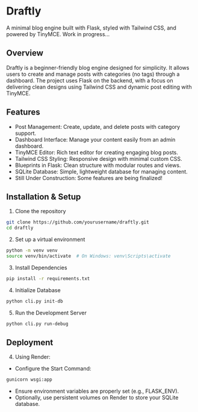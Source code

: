 # Draftly
A minimal blog engine built with Flask, styled with Tailwind CSS, and powered by TinyMCE. Work in progress...

## Overview
Draftly is a beginner-friendly blog engine designed for simplicity. It allows users to create and manage posts with categories (no tags) through a dashboard. The project uses Flask on the backend, with a focus on delivering clean designs using Tailwind CSS and dynamic post editing with TinyMCE.

## Features
- Post Management: Create, update, and delete posts with category support.
- Dashboard Interface: Manage your content easily from an admin dashboard.
- TinyMCE Editor: Rich text editor for creating engaging blog posts.
- Tailwind CSS Styling: Responsive design with minimal custom CSS.
- Blueprints in Flask: Clean structure with modular routes and views.
- SQLite Database: Simple, lightweight database for managing content.
- Still Under Construction: Some features are being finalized!

## Installation & Setup

1. Clone the repository
```bash
git clone https://github.com/yourusername/draftly.git
cd draftly
```

2. Set up a virtual environment
```bash
python -m venv venv
source venv/bin/activate  # On Windows: venv\Scripts\activate
```

3. Install Dependencies
```bash
pip install -r requirements.txt
```

4. Initialize Database
```bash
python cli.py init-db
```

5. Run the Development Server
```bash
python cli.py run-debug
```

## Deployment
4. Using Render:
- Configure the Start Command:
```bash
gunicorn wsgi:app
```
- Ensure environment variables are properly set (e.g., FLASK_ENV).
- Optionally, use persistent volumes on Render to store your SQLite database.